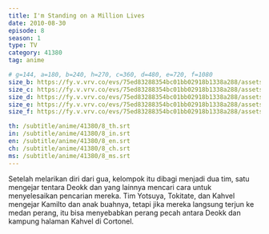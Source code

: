 ```yaml
---
title: I'm Standing on a Million Lives
date: 2010-08-30
episode: 8
season: 1
type: TV
category: 41380
tag: anime

# g=144, a=180, b=240, h=270, c=360, d=480, e=720, f=1080
size_b: https://fy.v.vrv.co/evs/75ed83288354bc01bb02918b1338a288/assets/86ac3fba314983540fd2b3799bca095e_3896419.mp4
size_c: https://fy.v.vrv.co/evs/75ed83288354bc01bb02918b1338a288/assets/86ac3fba314983540fd2b3799bca095e_3896418.mp4
size_d: https://fy.v.vrv.co/evs/75ed83288354bc01bb02918b1338a288/assets/86ac3fba314983540fd2b3799bca095e_3896420.mp4
size_e: https://fy.v.vrv.co/evs/75ed83288354bc01bb02918b1338a288/assets/86ac3fba314983540fd2b3799bca095e_3896421.mp4
size_f: https://fy.v.vrv.co/evs/75ed83288354bc01bb02918b1338a288/assets/86ac3fba314983540fd2b3799bca095e_3896422.mp4

th: /subtitle/anime/41380/8_th.srt
in: /subtitle/anime/41380/8_in.srt
en: /subtitle/anime/41380/8_en.srt
ch: /subtitle/anime/41380/8_ch.srt
ms: /subtitle/anime/41380/8_ms.srt
---
```

Setelah melarikan diri dari gua, kelompok itu dibagi menjadi dua tim, satu mengejar tentara Deokk dan yang lainnya mencari cara untuk menyelesaikan pencarian mereka. Tim Yotsuya, Tokitate, dan Kahvel mengejar Kamilto dan anak buahnya, tetapi jika mereka langsung terjun ke medan perang, itu bisa menyebabkan perang pecah antara Deokk dan kampung halaman Kahvel di Cortonel.
